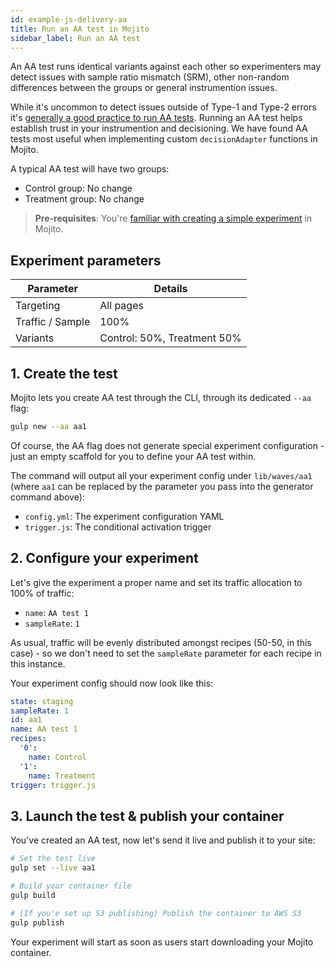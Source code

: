 ```yaml
---
id: example-js-delivery-aa
title: Run an AA test in Mojito
sidebar_label: Run an AA test
---
```


An AA test runs identical variants against each other so experimenters may detect issues with sample ratio mismatch (SRM), other non-random differences between the groups or general instrumention issues. 

While it's uncommon to detect issues outside of Type-1 and Type-2 errors it's [generally a good practice to run AA tests](https://cxl.com/blog/aa-testing-waste-time/). Running an AA test helps establish trust in your instrumention and decisioning. We have found AA tests most useful when implementing custom `decisionAdapter` functions in Mojito.

A typical AA test will have two groups:

 - Control group: No change
 - Treatment group: No change

> **Pre-requisites**: 
> You're [familiar with creating a simple experiment](example-js-delivery-simple-ab) in Mojito. 

## Experiment parameters

| Parameter | Details |
|------------------|---------------------------------------------------------------------------|
| Targeting | All pages |
| Traffic / Sample | 100% |
| Variants | Control: 50%, Treatment 50% |

## 1. Create the test 

Mojito lets you create AA test through the CLI, through its dedicated `--aa` flag:

```sh
gulp new --aa aa1
```

Of course, the AA flag does not generate special experiment configuration - just an empty scaffold for you to define your AA test within.

The command will output all your experiment config under `lib/waves/aa1` (where `aa1` can be replaced by the parameter you pass into the generator command above):

 - `config.yml`: The experiment configuration YAML
 - `trigger.js`: The conditional activation trigger 

## 2. Configure your experiment

Let's give the experiment a proper name and set its traffic allocation to 100% of traffic:

 - `name`: `AA test 1`
 - `sampleRate`: `1`

As usual, traffic will be evenly distributed amongst recipes (50-50, in this case) - so we don't need to set the `sampleRate` parameter for each recipe in this instance.

Your experiment config should now look like this:

```yml
state: staging
sampleRate: 1
id: aa1
name: AA test 1
recipes:
  '0':
    name: Control
  '1':
    name: Treatment
trigger: trigger.js
```

## 3. Launch the test & publish your container

You've created an AA test, now let's send it live and publish it to your site:

```sh
# Set the test live
gulp set --live aa1

# Build your container file
gulp build

# (If you'e set up S3 publishing) Publish the container to AWS S3
gulp publish
```

Your experiment will start as soon as users start downloading your Mojito container.
